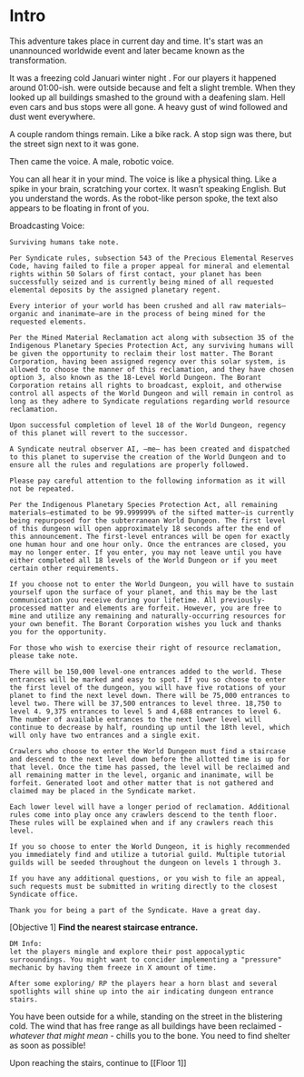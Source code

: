 # Intro

This adventure takes place in current day and time. It's start was an unannounced worldwide event and later became known as the transformation.

It was a freezing cold Januari winter night . For our players it happened around 01:00-ish. <Player names> were outside because <player storyline hook> and felt a slight tremble. When they looked up all buildings smashed to the ground with a deafening slam. Hell even cars and bus stops were all gone. A heavy gust of wind followed and dust went everywhere.

A couple random things remain. Like a bike rack. A stop sign was there, but the street sign next to it was gone.

Then came the voice. A male, robotic voice.

You can all hear it in your mind. The voice is like a physical thing. Like a spike in your brain, scratching your cortex. It wasn’t speaking English. But you understand the words. As the robot-like person spoke, the text also appears to be floating in front of you.

Broadcasting Voice:
```
Surviving humans take note.

Per Syndicate rules, subsection 543 of the Precious Elemental Reserves Code, having failed to file a proper appeal for mineral and elemental rights within 50 Solars of first contact, your planet has been successfully seized and is currently being mined of all requested elemental deposits by the assigned planetary regent.

Every interior of your world has been crushed and all raw materials—organic and inanimate—are in the process of being mined for the requested elements.

Per the Mined Material Reclamation act along with subsection 35 of the Indigenous Planetary Species Protection Act, any surviving humans will be given the opportunity to reclaim their lost matter. The Borant Corporation, having been assigned regency over this solar system, is allowed to choose the manner of this reclamation, and they have chosen option 3, also known as the 18-Level World Dungeon. The Borant Corporation retains all rights to broadcast, exploit, and otherwise control all aspects of the World Dungeon and will remain in control as long as they adhere to Syndicate regulations regarding world resource reclamation.

Upon successful completion of level 18 of the World Dungeon, regency of this planet will revert to the successor.

A Syndicate neutral observer AI, —me— has been created and dispatched to this planet to supervise the creation of the World Dungeon and to ensure all the rules and regulations are properly followed.

Please pay careful attention to the following information as it will not be repeated.

Per the Indigenous Planetary Species Protection Act, all remaining materials—estimated to be 99.999999% of the sifted matter—is currently being repurposed for the subterranean World Dungeon. The first level of this dungeon will open approximately 18 seconds after the end of this announcement. The first-level entrances will be open for exactly one human hour and one hour only. Once the entrances are closed, you may no longer enter. If you enter, you may not leave until you have either completed all 18 levels of the World Dungeon or if you meet certain other requirements.

If you choose not to enter the World Dungeon, you will have to sustain yourself upon the surface of your planet, and this may be the last communication you receive during your lifetime. All previously-processed matter and elements are forfeit. However, you are free to mine and utilize any remaining and naturally-occurring resources for your own benefit. The Borant Corporation wishes you luck and thanks you for the opportunity.

For those who wish to exercise their right of resource reclamation, please take note.

There will be 150,000 level-one entrances added to the world. These entrances will be marked and easy to spot. If you so choose to enter the first level of the dungeon, you will have five rotations of your planet to find the next level down. There will be 75,000 entrances to level two. There will be 37,500 entrances to level three. 18,750 to level 4. 9,375 entrances to level 5 and 4,688 entrances to level 6. The number of available entrances to the next lower level will continue to decrease by half, rounding up until the 18th level, which will only have two entrances and a single exit.

Crawlers who choose to enter the World Dungeon must find a staircase and descend to the next level down before the allotted time is up for that level. Once the time has passed, the level will be reclaimed and all remaining matter in the level, organic and inanimate, will be forfeit. Generated loot and other matter that is not gathered and claimed may be placed in the Syndicate market.

Each lower level will have a longer period of reclamation. Additional rules come into play once any crawlers descend to the tenth floor. These rules will be explained when and if any crawlers reach this level.

If you so choose to enter the World Dungeon, it is highly recommended you immediately find and utilize a tutorial guild. Multiple tutorial guilds will be seeded throughout the dungeon on levels 1 through 3.

If you have any additional questions, or you wish to file an appeal, such requests must be submitted in writing directly to the closest Syndicate office.

Thank you for being a part of the Syndicate. Have a great day.
```

[Objective 1]
**Find the nearest staircase entrance.**

```
DM Info: 
let the players mingle and explore their post appocalyptic surrooundings. You might want to concider implementing a "pressure" mechanic by having them freeze in X amount of time.

After some exploring/ RP the players hear a horn blast and several spotlights will shine up into the air indicating dungeon entrance stairs.
```

You have been outside for a while, standing on the street in the blistering cold. The wind that has free range as all buildings have been reclaimed - *whatever that might mean* - chills you to the bone. You need to find shelter as soon as possible!


Upon reaching the stairs, continue to [[Floor 1]]